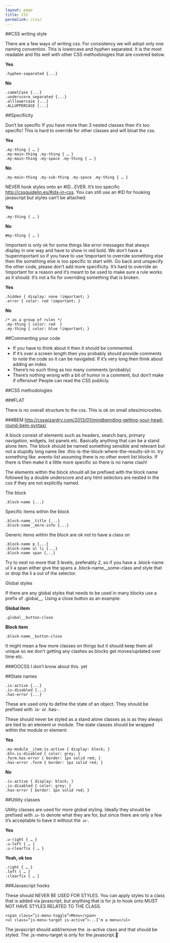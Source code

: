```yaml
---
layout: page
title: CSS
permalink: /css/
---
```



##CSS writing style

There are a few ways of writing css. For consistency we will adopt only one naming convention. This is lowercase and hyphen separated. It is the most readable and fits well with other CSS methodologies that are covered below.

**Yes**

    .hyphen-separated {...}

**No**

    .camelCase {...}
    .underscore_separated {...}
    .alllowercase {...}
    .ALLUPPERCASE {...}

##Specificity

Don’t be specific If you have more than 3 nested classes then it’s too specific! This is hard to override for other classes and will bloat the css. 

**Yes**

    .my-thing { … }
    .my-main-thing .my-thing { … }
    .my-main-thing .my-space .my-thing { … }

**No**

    .my-main-thing .my-sub-thing .my-space .my-thing { … }

NEVER hook styles onto an #ID...EVER. It’s too specific http://cssguidelin.es/#ids-in-css. You can still use an #ID for hooking javascript but styles can’t be attached.

**Yes**

    .my-thing { … }

**No**

    #my-thing { … }

!important is only ok for some things like error messages that always display in one way and have to show in red bold. We don’t have a !superimportant so if you have to use !important to override something else then the something else is too specific to start with. Go back and unspecify the other code, please don’t add more specificity. It’s hard to override an !important for a reason and it’s meant to be used to make sure a rule works as it should. It’s not a fix for overriding something that is broken. 

**Yes**

    .hidden { display: none !important; }
    .error { color: red !important; }

**No**
    
    /* as a group of rules */
    .my-thing { color: red  }
    .my-thing { color: blue !important; }

##Commenting your code

- If you have to think about it then it should be commented.
- If it’s over a screen length then you probably should provide comments to note the code so it can be navigated. If it’s very long then think about adding an index.
- There’s no such thing as too many comments (probably)
- There’s nothing wrong with a bit of humor in a comment, but don’t make if offensive! People can read the CSS publicly.

##CSS methodologies

###FLAT

There is no overall structure to the css. This is ok on small sites/microsites. 


###BEM
http://csswizardry.com/2013/01/mindbemding-getting-your-head-round-bem-syntax/

A block consist of elements such as headers, search bars, primary navigation, widgets, list panels etc. Basically anything that can be a stand alone item. The block should be named something sensible and relevant but not a stupidly long name like .this-is-the-block-where-the-results-sit-in. try something like .events-list assuming there is no other event list blocks. If there is then make it a little more specific so there is no name clash!

The elements within the block should all be prefixed with the block name followed by a double underscore and any html selectors are nested in the css if they are not explicitly named.

The block

    .block-name {...}
 
Specific items within the block

    .block-name__title {...}
    .block-name__more-info {...}

Generic items within the block are ok not to have a class on

    .block-name p {...}
    .block-name ul li {...}
    .block-name span {...}

Try to nest no more that 3 levels, preferably 2, so if you have a .block-name ul li a span either give the spans a .block-name__some-class and style that or drop the li a out of the selector.

Global styles

If there are any global styles that needs to be used in many blocks use a prefix of .global__. Using a close button as an example:

**Global item**

    .global__button-close

**Block item**

    .block-name__button-close

It might mean a few more classes on things but it should keep them all unique so we don't getting any clashes as blocks get moves/updated over time etc.



###OOCSS
I don’t know about this. yet








##State names
 
    .is-active {...}
    .is-disabled {...}
    .has-error {...}

These are used only to define the state of an object. They should be prefixed with .is- or .has-. 

These should never be styled as a stand alone classes as is as they always are tied to an element or module. The state classes should be wrapped within the module or element:



**Yes**

    .my-module__item.is-active { display: block; }
    .btn.is-disabled { color: grey; }
    .form.has-error { border: 1px solid red; }
    .has-error .form { border: 1px solid red; }

**No**

    .is-active { display: block; }
    .is-disabled { color: grey; }
    .has-error { border: 1px solid red; }

##Utility classes

Utility classes are used for more global styling. Ideally they should be prefixed with .u- to denote what they are for, but since there are only a few it’s acceptable to have it without the .u-. 

**Yes**

    .u-right { … }
    .u-left { … }
    .u-clearfix { … }

**Yeah, ok too**

    .right { … }
    .left { … }
    .clearfix { … }

###Javascript hooks

These should NEVER BE USED FOR STYLES. You can apply styles to a class that is added via javascript, but anything that is for js to hook onto MUST NOT HAVE STYLES RELATED TO THE CLASS.

    <span class=”js-menu-toggle”>Menu</span>
    <ul class=”js-menu-target is-active”>...I’m a menu</ul>

The javascript should add/remove the .is-active class and that should be styled. The .js-menu-target is only for the javascript.
